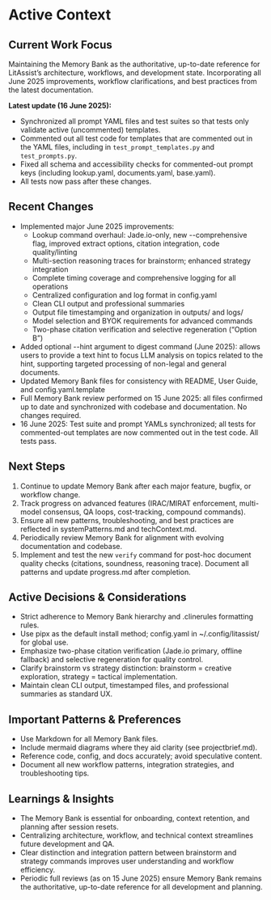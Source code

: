 # Active Context

## Current Work Focus
Maintaining the Memory Bank as the authoritative, up-to-date reference for LitAssist’s architecture, workflows, and development state. Incorporating all June 2025 improvements, workflow clarifications, and best practices from the latest documentation.

**Latest update (16 June 2025):**
- Synchronized all prompt YAML files and test suites so that tests only validate active (uncommented) templates.
- Commented out all test code for templates that are commented out in the YAML files, including in `test_prompt_templates.py` and `test_prompts.py`.
- Fixed all schema and accessibility checks for commented-out prompt keys (including lookup.yaml, documents.yaml, base.yaml).
- All tests now pass after these changes.

## Recent Changes
- Implemented major June 2025 improvements:
  - Lookup command overhaul: Jade.io-only, new --comprehensive flag, improved extract options, citation integration, code quality/linting
  - Multi-section reasoning traces for brainstorm; enhanced strategy integration
  - Complete timing coverage and comprehensive logging for all operations
  - Centralized configuration and log format in config.yaml
  - Clean CLI output and professional summaries
  - Output file timestamping and organization in outputs/ and logs/
  - Model selection and BYOK requirements for advanced commands
  - Two-phase citation verification and selective regeneration (“Option B”)
- Added optional --hint argument to digest command (June 2025): allows users to provide a text hint to focus LLM analysis on topics related to the hint, supporting targeted processing of non-legal and general documents.
- Updated Memory Bank files for consistency with README, User Guide, and config.yaml.template
- Full Memory Bank review performed on 15 June 2025: all files confirmed up to date and synchronized with codebase and documentation. No changes required.
- 16 June 2025: Test suite and prompt YAMLs synchronized; all tests for commented-out templates are now commented out in the test code. All tests pass.

## Next Steps
1. Continue to update Memory Bank after each major feature, bugfix, or workflow change.
2. Track progress on advanced features (IRAC/MIRAT enforcement, multi-model consensus, QA loops, cost-tracking, compound commands).
3. Ensure all new patterns, troubleshooting, and best practices are reflected in systemPatterns.md and techContext.md.
4. Periodically review Memory Bank for alignment with evolving documentation and codebase.
5. Implement and test the new `verify` command for post-hoc document quality checks (citations, soundness, reasoning trace). Document all patterns and update progress.md after completion.

## Active Decisions & Considerations
- Strict adherence to Memory Bank hierarchy and .clinerules formatting rules.
- Use pipx as the default install method; config.yaml in ~/.config/litassist/ for global use.
- Emphasize two-phase citation verification (Jade.io primary, offline fallback) and selective regeneration for quality control.
- Clarify brainstorm vs strategy distinction: brainstorm = creative exploration, strategy = tactical implementation.
- Maintain clean CLI output, timestamped files, and professional summaries as standard UX.

## Important Patterns & Preferences
- Use Markdown for all Memory Bank files.
- Include mermaid diagrams where they aid clarity (see projectbrief.md).
- Reference code, config, and docs accurately; avoid speculative content.
- Document all new workflow patterns, integration strategies, and troubleshooting tips.

## Learnings & Insights
- The Memory Bank is essential for onboarding, context retention, and planning after session resets.
- Centralizing architecture, workflow, and technical context streamlines future development and QA.
- Clear distinction and integration pattern between brainstorm and strategy commands improves user understanding and workflow efficiency.
- Periodic full reviews (as on 15 June 2025) ensure Memory Bank remains the authoritative, up-to-date reference for all development and planning.
